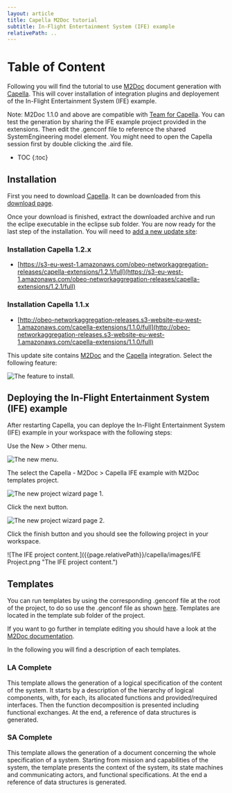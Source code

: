 ```yaml
---
layout: article
title: Capella M2Doc tutorial
subtitle: In-Flight Entertainment System (IFE) example
relativePath: ..
---
```


# Table of Content

Following you will find the tutorial to use [M2Doc](http://m2Doc.org) document generation with [Capella](http://polarsys.org/capella/).
This will cover installation of integration plugins and deployement of the In-Flight Entertainment System (IFE) example.

Note: M2Doc 1.1.0 and above are compatible with [Team for Capella](https://www.obeo.fr/en/capella-professional-offer). You can test the generation by sharing the IFE example project provided in the extensions. Then edit the .genconf file to reference the shared SystemEngineering model element. You might need to open the Capella session first by double clicking the .aird file.

* TOC
{:toc}

## Installation

First you need to download [Capella](http://polarsys.org/capella/). It can be downloaded from this [download page](http://polarsys.org/capella/download.html).

Once your download is finished, extract the downloaded archive and run the eclipe executable in the eclipse sub folder. You are now ready for the last step of the installation. You will need to [add a new update site](https://help.eclipse.org/mars/index.jsp?topic=%2Forg.eclipse.platform.doc.user%2Ftasks%2Ftasks-127.htm):

### Installation Capella 1.2.x

* [https://s3-eu-west-1.amazonaws.com/obeo-networkaggregation-releases/capella-extensions/1.2.1/full](https://s3-eu-west-1.amazonaws.com/obeo-networkaggregation-releases/capella-extensions/1.2.1/full)


### Installation Capella 1.1.x

* [http://obeo-networkaggregation-releases.s3-website-eu-west-1.amazonaws.com/capella-extensions/1.1.0/full](http://obeo-networkaggregation-releases.s3-website-eu-west-1.amazonaws.com/capella-extensions/1.1.0/full)

This update site contains [M2Doc](http://m2Doc.org) and the [Capella](http://polarsys.org/capella/) integration. Select the following feature:

![The feature to install.]({{page.relativePath}}/capella/images/Install.png "The feature to install.")

## Deploying the In-Flight Entertainment System (IFE) example

After restarting Capella, you can deploye the In-Flight Entertainment System (IFE) example in your workspace with the following steps:

Use the New > Other menu.

![The new menu.]({{page.relativePath}}/capella/images/New%20Menu.png "The new menu.")

The select the Capella - M2Doc > Capella IFE example with M2Doc templates project.

![The new project wizard page 1.]({{page.relativePath}}/capella/images/New%20Wizard%20Page%201.png "The new project wizard page 1.")

Click the next button.

![The new project wizard page 2.]({{page.relativePath}}/capella/images/New%20Wizard%20Page%202.png "The new project wizard page 2.")

Click the finish button and you should see the following project in your workspace.

![The IFE project content.]({{page.relativePath}}/capella/images/IFE Project.png "The IFE project content.")

## Templates

You can run templates by using the corresponding .genconf file at the root of the project, to do so use the .genconf file as shown [here](http://www.m2doc.org/ref-doc/1.0.0/index.html#launching-a-generation). Templates are located in the template sub folder of the project.

If you want to go further in template editing you should have a look at the [M2Doc documentation](http://www.m2doc.org/ref-doc/1.0.0/index.html).

In the following you will find a description of each templates.

### LA Complete

This template allows the generation of a logical specification of the content of the system. It starts by a description of the hierarchy of logical components, with, for each, its allocated functions and provided/required interfaces. Then the function decomposition is presented including functional exchanges. At the end, a reference of data structures is generated.

### SA Complete

This template allows the generation of a document concerning the whole specification of a system. Starting from mission and capabilities of the system, the template presents the context of the system, its state machines and communicating actors, and functional specifications. At the end a reference of data structures is generated.

